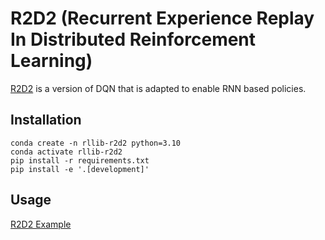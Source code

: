 # R2D2 (Recurrent Experience Replay In Distributed Reinforcement Learning)

[R2D2](https://openreview.net/pdf?id=r1lyTjAqYX) is a version of DQN that is adapted to enable
RNN based policies.

## Installation

```
conda create -n rllib-r2d2 python=3.10
conda activate rllib-r2d2
pip install -r requirements.txt
pip install -e '.[development]'
```

## Usage

[R2D2 Example]()